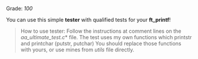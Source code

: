 Grade: *100*

You can use this simple **tester** with qualified tests for your **ft_printf**!

> How to use tester:
> Follow the instructions at comment lines on the *aa_ultimate_test.c** file.
> The test uses my own functions which printstr and printchar (putstr, putchar)
> You should replace those functions with yours, or use mines from *utils* file directly.
